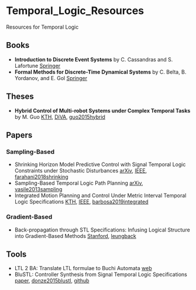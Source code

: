 # Temporal_Logic_Resources
Resources for Temporal Logic

## Books
- **Introduction to Discrete Event Systems** by C. Cassandras and S. Lafortune [Springer](https://www.springer.com/us/book/9780387333328)
- **Formal Methods for Discrete-Time Dynamical Systems** by C. Belta, B. Yordanov, and E. Gol [Springer](https://www.springer.com/us/book/9783319507620)

## Theses
- **Hybrid Control of Multi-robot Systems
under Complex Temporal Tasks** by M. Guo [KTH](http://kth.diva-portal.org/smash/get/diva2:873856/FULLTEXT01.pdf), [DiVA](http://www.diva-portal.org/smash/record.jsf?pid=diva2%3A873856&dswid=1816), [guo2015hybrid](/theses/guo2015hybrid.pdf)

## Papers
### Sampling-Based
- Shrinking Horizon Model Predictive Control with Signal Temporal Logic Constraints under Stochastic Disturbances [arXiv](https://arxiv.org/pdf/1705.02152.pdf), [IEEE](https://ieeexplore.ieee.org/document/6315419), [farahani2018shrinking](/papers/farahani2018shrinking.pdf)
- Sampling-Based Temporal Logic Path Planning [arXiv](https://arxiv.org/abs/1307.7263), [vasile2013sampling](/papers/vasile2013sampling.pdf)
- Integrated Motion Planning and Control Under Metric Interval Temporal Logic Specifications [KTH](https://people.kth.se/~dimos/pdfs/ECC19_Fernando.pdf), [IEEE](https://ieeexplore.ieee.org/abstract/document/8795925), [barbosa2019integrated](/papers/barbosa2019integrated.pdf)

### Gradient-Based
- Back-propagation through STL Specifications:
Infusing Logical Structure into Gradient-Based
Methods [Stanford](http://asl.stanford.edu/wp-content/papercite-data/pdf/Leung.Arechiga.Pavone.WAFR20.pdf), [leungback](/papers/leungback.pdf)


## Tools
- LTL 2 BA: Translate LTL formulae to Buchi Automata [web](http://www.lsv.fr/~gastin/ltl2ba/)
- BluSTL: Controller Synthesis from Signal Temporal Logic Specifications [paper](https://easychair.org/publications/open/9cVk), [donze2015blustl](/tools/donze2015blustl.pdf), [github](https://github.com/BluSTL/BluSTL)
